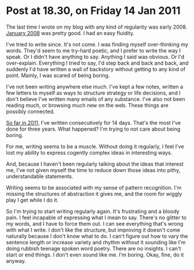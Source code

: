 # Post at 18.30, on Friday 14 Jan 2011

The last time I wrote on my blog with any kind of regularity was early 2008.
[January 2008](http://interconnected.org/home/2008/01/ "What I wrote back
then.") was pretty good. I had an easy fluidity.

I've tried to write since. It's not come. I was finding myself over-thinking
my words. They'd seem to me try-hard poetic, and I prefer to write the way I
speak. Or I didn't have anything to say. Anything I said was obvious. Or I'd
over-explain. Everything I tried to say, I'd step back and back and back, and
suddenly I'd have written a wall of backstory without getting to any kind of
point. Mainly, I was scared of being boring.

I've not been writing anywhere else much. I've kept a few notes, written a few
letters to myself as ways to structure strategy or life decisions, and I don't
believe I've written many emails of any substance. I've also not been reading
much, or browsing much new on the web. These things are possibly connected.

[So far in 2011,](http://interconnected.org/home/2011/01/) I've written
consecutively for 14 days. That's the most I've done for three years. What
happened? I'm trying to not care about being boring.

For me, writing seems to be a muscle. Without doing it regularly, I feel I've
lost my ability to express cogently complex ideas in interesting ways.

And, because I haven't been regularly talking about the ideas that interest
me, I've not given myself the time to reduce down those ideas into pithy,
understandable statements.

Writing seems to be associated with my sense of pattern recognition. I'm
missing the structures of abstraction it gives me, and the room for wiggly
play I get while I do it.

So I'm trying to start writing regularly again. It's frustrating and a bloody
pain. I feel incapable of expressing what I mean to say. There's no glitter to
my words, and I have to force them out. I can see everything that's wrong with
what I write. I don't like the structure, but improving it doesn't come
naturally because I don't know what to do. I can't figure out how to vary the
sentence length or increase variety and rhythm without it sounding like I'm
doing rubbish teenage spoken word poetry. There are no insights. I can't start
or end things. I don't even sound like me. I'm boring. Okay, fine, do it
anyway.
